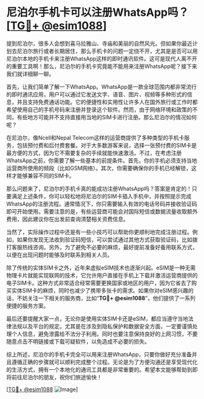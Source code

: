 # 尼泊尔手机卡可以注册WhatsApp吗？[[TG💪+ @esim1088](https://t.me/s/esim1088)]

提到尼泊尔，很多人会想到喜马拉雅山、寺庙和美丽的自然风光。但如果你最近计划去尼泊尔旅行或者长期居住，那么手机卡的问题一定绕不开，尤其是是否可以用尼泊尔本地的手机卡来注册WhatsApp这样的即时通讯软件。这可是现代人离不开的重要工具啊！那么，尼泊尔的手机卡究竟能不能用来注册WhatsApp呢？接下来我们就详细聊一聊。

首先，让我们简单了解一下WhatsApp。WhatsApp是一款全球范围内都非常流行的即时通讯应用，用户可以通过它发送文字、语音、图片、视频等多种形式的信息，并且支持免费通话功能。它的便捷性和实用性让许多人在国外旅行或工作时都希望使用自己的手机号码来注册并登录这个软件。然而，由于网络环境和政策的不同，有些地方可能并不支持直接用当地的SIM卡进行注册。那么尼泊尔的情况如何呢？

在尼泊尔，像Ncell和Nepal Telecom这样的运营商提供了多种类型的手机卡服务，包括预付费和后付费套餐。对于大多数游客来说，选择一张预付费的SIM卡是最方便的方式，因为它不需要复杂的手续就能快速激活。不过，在考虑注册WhatsApp之前，你需要了解一些基本的前提条件。首先，你的手机必须支持当地运营商所使用的频段（比如GSM网络）。其次，你需要确保你的手机已经解锁，这样才能够兼容不同的SIM卡。

那么问题来了，尼泊尔的手机卡真的能成功注册WhatsApp吗？答案是肯定的！只要满足上述条件，你可以轻松地将尼泊尔的SIM卡插入手机中，并按照提示完成WhatsApp的注册流程。通常情况下，你只需要输入有效的电话号码并接收验证码即可开始使用。需要注意的是，有些运营商可能会对国际短信或数据流量收取额外费用，因此建议你在出发前查询清楚相关资费信息。

当然了，实际操作过程中还是有一些小技巧可以帮助你更顺利地完成注册过程。例如，如果你发现无法收到验证码短信，可以尝试通过其他方式获取验证码，比如拨打客服热线咨询。另外，为了避免不必要的麻烦，最好提前准备好备用联系方式，以便在出现问题时能够及时联系到相关人员。

除了传统的实体SIM卡之外，近年来虚拟eSIM技术也逐渐兴起。eSIM是一种无需物理卡片就能实现联网的技术，它允许用户直接在手机上下载并激活运营商提供的电子SIM卡。这种方式非常适合经常需要更换国家或地区的用户，因为它省去了购买实体SIM卡的麻烦，同时也减少了携带多张卡的需求。如果你对eSIM感兴趣的话，不妨关注一下相关的服务商，比如“**TG💪+ @esim1088**”，他们提供了一系列便捷的服务方案。

最后还要提醒大家一点，无论你是使用实体SIM卡还是eSIM，都应当遵守当地法律法规以及平台的规定。尤其是在涉及到隐私保护和数据安全方面，一定要谨慎处理个人信息，避免泄露给不法分子利用。同时也要注意保持良好的上网习惯，不要随意点击不明链接或下载可疑软件，以免造成不必要的损失。

综上所述，尼泊尔的手机卡完全可以用来注册WhatsApp，只要你做好充分准备并且遵循正确的步骤就可以顺利完成整个过程。无论是为了方便沟通还是享受现代化的生活方式，拥有一个本地化的通讯工具都是非常重要的。希望本文能够帮助到即将前往尼泊尔的朋友，祝你们旅途愉快！

[[TG💪+ @esim1088](https://t.me/s/esim1088) ![Image](https://i.postimg.cc/4NQfJmqS/Snipaste-2025-05-13-00-14-12.png)]